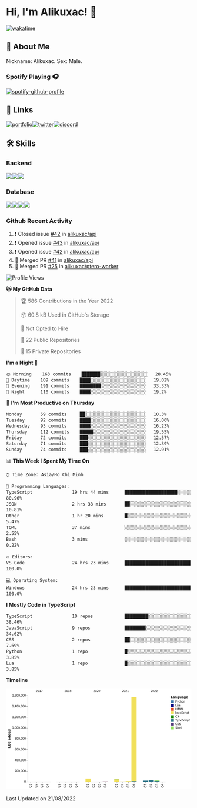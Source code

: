 # Hi, I'm Alikuxac! 👋
[![wakatime](https://wakatime.com/badge/user/f351a39f-05c3-4440-84c7-6444ba23d95e.svg)](https://wakatime.com/@alikuxac)
## 🚀 About Me
Nickname: Alikuxac.
Sex: Male.

### Spotify Playing 🎧
[![spotify-github-profile](https://spotify-github-profile.vercel.app/api/view?uid=1ug46od67cxvdqjx4zr7l33i4&cover_image=true&theme=natemoo-re&bar_color=53b14f&bar_color_cover=false)](https://open.spotify.com/user/1ug46od67cxvdqjx4zr7l33i4)

## 🔗 Links
[![portfolio][portfolio-badge]][website-link][![twitter][twitter-badge]][twitter-link][![discord][discord-badge]][discord-link]

## 🛠 Skills
<!---### Frontend--->

### Backend
[![](https://img.shields.io/badge/C%23-239120?style=for-the-badge&logo=c-sharp&logoColor=white)]()[![](https://img.shields.io/badge/JavaScript-F7DF1E?style=for-the-badge&logo=javascript&logoColor=black)]()[![](https://img.shields.io/badge/TypeScript-007ACC?style=for-the-badge&logo=typescript&logoColor=white)]()
### Database
[![](https://img.shields.io/badge/MySQL-00000F?style=for-the-badge&logo=mysql&logoColor=white)]()[![](https://img.shields.io/badge/MongoDB-4EA94B?style=for-the-badge&logo=mongodb&logoColor=white)]()[![](https://img.shields.io/badge/PostgreSQL-316192?style=for-the-badge&logo=postgresql&logoColor=white)]()[![](https://img.shields.io/badge/Redis-D82C20?style=for-the-badge&logo=RedislogoColor=white)]()
<!---### Tools--->

<!---### Framework--->

### Github Recent Activity
<!--START_SECTION:activity-->
1. ❗️ Closed issue [#42](https://github.com/alikuxac/api/issues/42) in [alikuxac/api](https://github.com/alikuxac/api)
2. ❗️ Opened issue [#43](https://github.com/alikuxac/api/issues/43) in [alikuxac/api](https://github.com/alikuxac/api)
3. ❗️ Opened issue [#42](https://github.com/alikuxac/api/issues/42) in [alikuxac/api](https://github.com/alikuxac/api)
4. 🎉 Merged PR [#41](https://github.com/alikuxac/api/pull/41) in [alikuxac/api](https://github.com/alikuxac/api)
5. 🎉 Merged PR [#25](https://github.com/alikuxac/ptero-worker/pull/25) in [alikuxac/ptero-worker](https://github.com/alikuxac/ptero-worker)
<!--END_SECTION:activity-->

<!--START_SECTION:waka-->
![Profile Views](http://img.shields.io/badge/Profile%20Views-2-blue)

**🐱 My GitHub Data** 

> 🏆 586 Contributions in the Year 2022
 > 
> 📦 60.8 kB Used in GitHub's Storage 
 > 
> 🚫 Not Opted to Hire
 > 
> 📜 22 Public Repositories 
 > 
> 🔑 15 Private Repositories  
 > 
**I'm a Night 🦉** 

```text
🌞 Morning    163 commits    ███████░░░░░░░░░░░░░░░░░░   28.45% 
🌆 Daytime    109 commits    ████░░░░░░░░░░░░░░░░░░░░░   19.02% 
🌃 Evening    191 commits    ████████░░░░░░░░░░░░░░░░░   33.33% 
🌙 Night      110 commits    ████░░░░░░░░░░░░░░░░░░░░░   19.2%

```
📅 **I'm Most Productive on Thursday** 

```text
Monday       59 commits     ██░░░░░░░░░░░░░░░░░░░░░░░   10.3% 
Tuesday      92 commits     ████░░░░░░░░░░░░░░░░░░░░░   16.06% 
Wednesday    93 commits     ████░░░░░░░░░░░░░░░░░░░░░   16.23% 
Thursday     112 commits    █████░░░░░░░░░░░░░░░░░░░░   19.55% 
Friday       72 commits     ███░░░░░░░░░░░░░░░░░░░░░░   12.57% 
Saturday     71 commits     ███░░░░░░░░░░░░░░░░░░░░░░   12.39% 
Sunday       74 commits     ███░░░░░░░░░░░░░░░░░░░░░░   12.91%

```


📊 **This Week I Spent My Time On** 

```text
⌚︎ Time Zone: Asia/Ho_Chi_Minh

💬 Programming Languages: 
TypeScript               19 hrs 44 mins      ████████████████████░░░░░   80.96% 
JSON                     2 hrs 38 mins       ██░░░░░░░░░░░░░░░░░░░░░░░   10.81% 
Other                    1 hr 20 mins        █░░░░░░░░░░░░░░░░░░░░░░░░   5.47% 
TOML                     37 mins             ░░░░░░░░░░░░░░░░░░░░░░░░░   2.55% 
Bash                     3 mins              ░░░░░░░░░░░░░░░░░░░░░░░░░   0.22%

🔥 Editors: 
VS Code                  24 hrs 23 mins      █████████████████████████   100.0%

💻 Operating System: 
Windows                  24 hrs 23 mins      █████████████████████████   100.0%

```

**I Mostly Code in TypeScript** 

```text
TypeScript               10 repos            █████████░░░░░░░░░░░░░░░░   38.46% 
JavaScript               9 repos             ████████░░░░░░░░░░░░░░░░░   34.62% 
CSS                      2 repos             ██░░░░░░░░░░░░░░░░░░░░░░░   7.69% 
Python                   1 repo              █░░░░░░░░░░░░░░░░░░░░░░░░   3.85% 
Lua                      1 repo              █░░░░░░░░░░░░░░░░░░░░░░░░   3.85%

```


**Timeline**

![Chart not found](https://raw.githubusercontent.com/alikuxac/alikuxac/master/charts/bar_graph.png) 


 Last Updated on 21/08/2022
<!--END_SECTION:waka-->

<!--- Link definition --->
[website-link]: https://alikuxac.xyz/
[twitter-link]: https://twitter.com/alikuxac
[discord-link]: https://discord.gg/8yfv46W
[kofi-link]: https://ko-fi.com/alikuxac
[Facebook]: https://www.facebook.com/anikuxac

[Instagram]: https://www.instagram.com/alikuxac/

<!--- Badgee Imag --->
[portfolio-badge]: https://img.shields.io/badge/my_portfolio-000?style=for-the-badge&logo=ko-fi&logoColor=white
[twitter-badge]: https://img.shields.io/badge/twitter-1DA1F2?style=for-the-badge&logo=twitter&logoColor=white
[discord-badge]: https://img.shields.io/badge/Discord-7289DA?style=for-the-badge&logo=discord&logoColor=white
